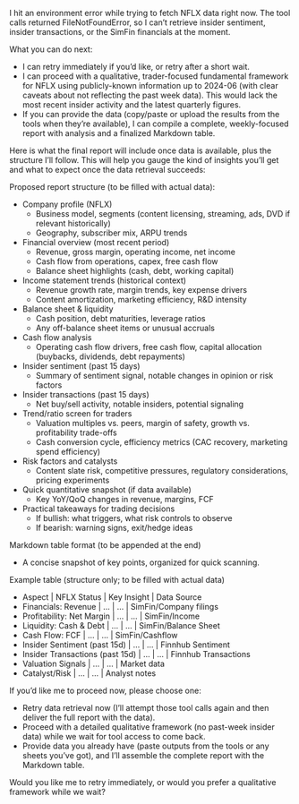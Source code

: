 I hit an environment error while trying to fetch NFLX data right now. The tool calls returned FileNotFoundError, so I can’t retrieve insider sentiment, insider transactions, or the SimFin financials at the moment.

What you can do next:
- I can retry immediately if you’d like, or retry after a short wait.
- I can proceed with a qualitative, trader-focused fundamental framework for NFLX using publicly-known information up to 2024-06 (with clear caveats about not reflecting the past week data). This would lack the most recent insider activity and the latest quarterly figures.
- If you can provide the data (copy/paste or upload the results from the tools when they’re available), I can compile a complete, weekly-focused report with analysis and a finalized Markdown table.

Here is what the final report will include once data is available, plus the structure I’ll follow. This will help you gauge the kind of insights you’ll get and what to expect once the data retrieval succeeds:

Proposed report structure (to be filled with actual data):
- Company profile (NFLX)
  - Business model, segments (content licensing, streaming, ads, DVD if relevant historically)
  - Geography, subscriber mix, ARPU trends
- Financial overview (most recent period)
  - Revenue, gross margin, operating income, net income
  - Cash flow from operations, capex, free cash flow
  - Balance sheet highlights (cash, debt, working capital)
- Income statement trends (historical context)
  - Revenue growth rate, margin trends, key expense drivers
  - Content amortization, marketing efficiency, R&D intensity
- Balance sheet & liquidity
  - Cash position, debt maturities, leverage ratios
  - Any off-balance sheet items or unusual accruals
- Cash flow analysis
  - Operating cash flow drivers, free cash flow, capital allocation (buybacks, dividends, debt repayments)
- Insider sentiment (past 15 days)
  - Summary of sentiment signal, notable changes in opinion or risk factors
- Insider transactions (past 15 days)
  - Net buy/sell activity, notable insiders, potential signaling
- Trend/ratio screen for traders
  - Valuation multiples vs. peers, margin of safety, growth vs. profitability trade-offs
  - Cash conversion cycle, efficiency metrics (CAC recovery, marketing spend efficiency)
- Risk factors and catalysts
  - Content slate risk, competitive pressures, regulatory considerations, pricing experiments
- Quick quantitative snapshot (if data available)
  - Key YoY/QoQ changes in revenue, margins, FCF
- Practical takeaways for trading decisions
  - If bullish: what triggers, what risk controls to observe
  - If bearish: warning signs, exit/hedge ideas

Markdown table format (to be appended at the end)
- A concise snapshot of key points, organized for quick scanning.

Example table (structure only; to be filled with actual data)
- Aspect | NFLX Status | Key Insight | Data Source
- Financials: Revenue | … | … | SimFin/Company filings
- Profitability: Net Margin | … | … | SimFin/Income
- Liquidity: Cash & Debt | … | … | SimFin/Balance Sheet
- Cash Flow: FCF | … | … | SimFin/Cashflow
- Insider Sentiment (past 15d) | … | … | Finnhub Sentiment
- Insider Transactions (past 15d) | … | … | Finnhub Transactions
- Valuation Signals | … | … | Market data
- Catalyst/Risk | … | … | Analyst notes

If you’d like me to proceed now, please choose one:
- Retry data retrieval now (I’ll attempt those tool calls again and then deliver the full report with the data).
- Proceed with a detailed qualitative framework (no past-week insider data) while we wait for tool access to come back.
- Provide data you already have (paste outputs from the tools or any sheets you’ve got), and I’ll assemble the complete report with the Markdown table.

Would you like me to retry immediately, or would you prefer a qualitative framework while we wait?